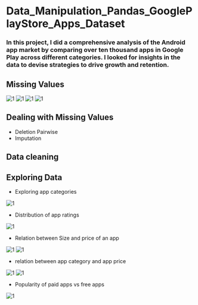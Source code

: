 # Data_Manipulation_Pandas_GooglePlayStore_Apps_Dataset
### In this project, I did a comprehensive analysis of the Android app market by comparing over ten thousand apps in Google Play across different categories. I looked for insights in the data to devise strategies to drive growth and retention.

## Missing Values
![1](https://user-images.githubusercontent.com/56628918/92249656-ba064900-eeca-11ea-9b8f-9ea7dabd2e76.png)
![1](https://user-images.githubusercontent.com/56628918/92249841-f6d24000-eeca-11ea-8b74-847874953935.png)
![1](https://user-images.githubusercontent.com/56628918/92249901-12d5e180-eecb-11ea-9771-2e8b7b905162.png)
![1](https://user-images.githubusercontent.com/56628918/92250008-313bdd00-eecb-11ea-8a7d-60617a2ac6d3.png)
## Dealing with Missing Values
- Deletion Pairwise
- Imputation
## Data cleaning
## Exploring Data
- Exploring app categories 

![1](https://user-images.githubusercontent.com/56628918/92250468-cdfe7a80-eecb-11ea-8802-08dd4cfc5fc2.png)

- Distribution of app ratings

![1](https://user-images.githubusercontent.com/56628918/92250744-246bb900-eecc-11ea-8f15-ccb52472d9e0.png)

-  Relation between Size and price of an app

![1](https://user-images.githubusercontent.com/56628918/92250894-59780b80-eecc-11ea-9e42-fa7ee8b81e6c.png)
![1](https://user-images.githubusercontent.com/56628918/92250973-701e6280-eecc-11ea-81d0-f910ef63fd68.png)

- relation between app category and app price

![1](https://user-images.githubusercontent.com/56628918/92251060-8f1cf480-eecc-11ea-9a2b-261e34c98b45.png)
![1](https://user-images.githubusercontent.com/56628918/92251130-a825a580-eecc-11ea-95e8-b2964a6d7b37.png)

- Popularity of paid apps vs free apps

![1](https://user-images.githubusercontent.com/56628918/92251213-c7bcce00-eecc-11ea-97d3-7bc429e445b6.png)
